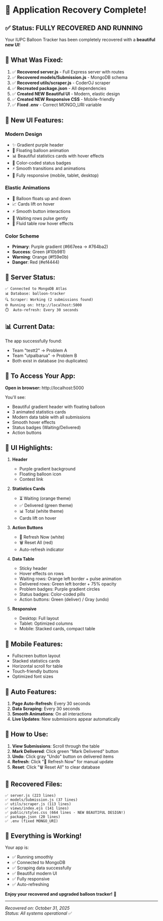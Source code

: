 # 🎈 Application Recovery Complete!

## ✅ Status: FULLY RECOVERED AND RUNNING

Your IUPC Balloon Tracker has been completely recovered with a **beautiful new UI**!

## 🔧 What Was Fixed:

1. ✅ **Recovered server.js** - Full Express server with routes
2. ✅ **Recovered models/Submission.js** - MongoDB schema
3. ✅ **Recovered utils/scraper.js** - CoderOJ scraper
4. ✅ **Recreated package.json** - All dependencies
5. ✅ **Created NEW Beautiful UI** - Modern, elastic design
6. ✅ **Created NEW Responsive CSS** - Mobile-friendly
7. ✅ **Fixed .env** - Correct MONGO_URI variable

## 🎨 New UI Features:

### Modern Design
- ✨ Gradient purple header
- 🎈 Floating balloon animation
- 📊 Beautiful statistics cards with hover effects
- 🎯 Color-coded status badges
- ⚡ Smooth transitions and animations
- 📱 Fully responsive (mobile, tablet, desktop)

### Elastic Animations
- 🎈 Balloon floats up and down
- 📈 Cards lift on hover
- ⚡ Smooth button interactions
- 💫 Waiting rows pulse gently
- 🌊 Fluid table row hover effects

### Color Scheme
- **Primary**: Purple gradient (#667eea → #764ba2)
- **Success**: Green (#10b981)
- **Warning**: Orange (#f59e0b)
- **Danger**: Red (#ef4444)

## 🚀 Server Status:

```
✅ Connected to MongoDB Atlas
📊 Database: balloon-tracker
🔍 Scraper: Working (2 submissions found)
🌐 Running on: http://localhost:5000
⏱️  Auto-refresh: Every 30 seconds
```

## 📊 Current Data:

The app successfully found:
- Team "testt2" → Problem A
- Team "utpalbarua" → Problem B
- Both exist in database (no duplicates)

## 🎯 To Access Your App:

**Open in browser:** http://localhost:5000

You'll see:
- Beautiful gradient header with floating balloon
- 3 animated statistics cards
- Modern data table with all submissions
- Smooth hover effects
- Status badges (Waiting/Delivered)
- Action buttons

## 🎨 UI Highlights:

1. **Header**
   - Purple gradient background
   - Floating balloon icon
   - Contest link

2. **Statistics Cards**
   - ⏳ Waiting (orange theme)
   - ✅ Delivered (green theme)
   - 📊 Total (white theme)
   - Cards lift on hover

3. **Action Buttons**
   - 🔄 Refresh Now (white)
   - 🗑️ Reset All (red)
   - Auto-refresh indicator

4. **Data Table**
   - Sticky header
   - Hover effects on rows
   - Waiting rows: Orange left border + pulse animation
   - Delivered rows: Green left border + 75% opacity
   - Problem badges: Purple gradient circles
   - Status badges: Color-coded pills
   - Action buttons: Green (deliver) / Gray (undo)

5. **Responsive**
   - Desktop: Full layout
   - Tablet: Optimized columns
   - Mobile: Stacked cards, compact table

## 📱 Mobile Features:

- Fullscreen button layout
- Stacked statistics cards
- Horizontal scroll for table
- Touch-friendly buttons
- Optimized font sizes

## 🔄 Auto Features:

1. **Page Auto-Refresh**: Every 30 seconds
2. **Data Scraping**: Every 30 seconds
3. **Smooth Animations**: On all interactions
4. **Live Updates**: New submissions appear automatically

## 🎯 How to Use:

1. **View Submissions**: Scroll through the table
2. **Mark Delivered**: Click green "Mark Delivered" button
3. **Undo**: Click gray "Undo" button on delivered items
4. **Refresh**: Click "🔄 Refresh Now" for manual update
5. **Reset**: Click "🗑️ Reset All" to clear database

## 📂 Recovered Files:

```
✅ server.js (223 lines)
✅ models/Submission.js (37 lines)
✅ utils/scraper.js (113 lines)
✅ views/index.ejs (141 lines)
✅ public/styles.css (664 lines - NEW BEAUTIFUL DESIGN!)
✅ package.json (20 lines)
✅ .env (fixed MONGO_URI)
```

## 🎉 Everything is Working!

Your app is:
- ✅ Running smoothly
- ✅ Connected to MongoDB
- ✅ Scraping data successfully
- ✅ Beautiful modern UI
- ✅ Fully responsive
- ✅ Auto-refreshing

**Enjoy your recovered and upgraded balloon tracker!** 🎈

---

*Recovered on: October 31, 2025*  
*Status: All systems operational* ✅
